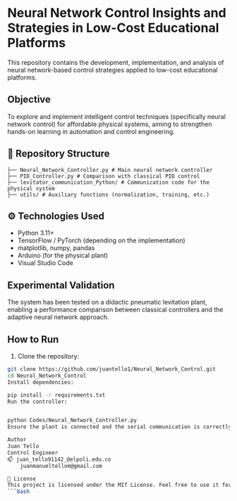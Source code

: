 # Neural Network Control Insights and Strategies in Low-Cost Educational Platforms

This repository contains the development, implementation, and analysis of neural network-based control strategies applied to low-cost educational platforms.

## Objective

To explore and implement intelligent control techniques (specifically neural network control) for affordable physical systems, aiming to strengthen hands-on learning in automation and control engineering.

## 📁 Repository Structure

```Codes/
├── Neural_Network_Controller.py # Main neural network controller
├── PID_Controller.py # Comparison with classical PID control
├── levitator_communication_Python/ # Communication code for the physical system
├── utils/ # Auxiliary functions (normalization, training, etc.)

``` 

## ⚙️ Technologies Used

- Python 3.11+
- TensorFlow / PyTorch (depending on the implementation)
- matplotlib, numpy, pandas
- Arduino (for the physical plant)
- Visual Studio Code

## Experimental Validation

The system has been tested on a didactic pneumatic levitation plant, enabling a performance comparison between classical controllers and the adaptive neural network approach.

## How to Run

1. Clone the repository:

```bash
git clone https://github.com/juantello1/Neural_Network_Control.git
cd Neural_Network_Control
Install dependencies:

pip install -r requirements.txt
Run the controller:


python Codes/Neural_Network_Controller.py
Ensure the plant is connected and the serial communication is correctly configured.

Author
Juan Tello
Control Engineer
📫 juan_tello91142_@elpoli.edu.co
    juanmanueltellom@gmail.com

📄 License
This project is licensed under the MIT License. Feel free to use it for academic and research purposes. 
```bash
